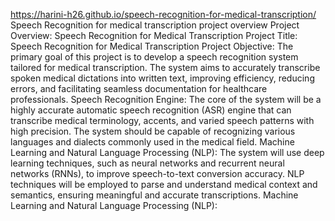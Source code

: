  https://harini-h26.github.io/speech-recognition-for-medical-transcription/
 Speech Recognition for medical transcription project overview 
Project Overview: Speech Recognition for Medical Transcription
Project Title: Speech Recognition for Medical Transcription
Project Objective:
The primary goal of this project is to develop a speech recognition system tailored for medical transcription. The system aims to accurately transcribe spoken medical dictations into written text, improving efficiency, reducing errors, and facilitating seamless documentation for healthcare professionals.
Speech Recognition Engine:
The core of the system will be a highly accurate automatic speech recognition (ASR) engine that can transcribe medical terminology, accents, and varied speech patterns with high precision.
The system should be capable of recognizing various languages and dialects commonly used in the medical field.
Machine Learning and Natural Language Processing (NLP):
The system will use deep learning techniques, such as neural networks and recurrent neural networks (RNNs), to improve speech-to-text conversion accuracy.
NLP techniques will be employed to parse and understand medical context and semantics, ensuring meaningful and accurate transcriptions.
Machine Learning and Natural Language Processing (NLP):

